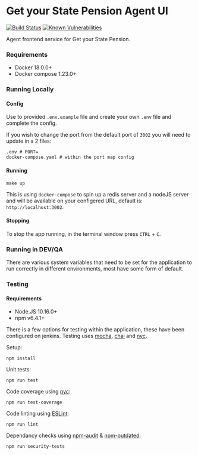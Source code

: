 # Get your State Pension Agent UI
[![Build Status](https://travis-ci.org/dwp/gysp-agent-ui.svg?branch=master)](https://travis-ci.org/dwp/gysp-agent-ui) [![Known Vulnerabilities](https://snyk.io/test/github/dwp/gysp-agent-ui/badge.svg)](https://snyk.io/test/github/dwp/gysp-agent-ui)

Agent frontend service for Get your State Pension.

### Requirements

* Docker 18.0.0+
* Docker compose 1.23.0+

### Running Locally

#### Config

Use to provided `.env.example` file and create your own `.env` file and complete the config.

If you wish to change the port from the default port of `3002` you will need to update in a 2 files:

```
.env # PORT=
docker-compose.yaml # within the port map config
```

#### Running

```
make up
```

This is using `docker-compose` to spin up a redis server and a nodeJS server and will be available on your configered URL, default is: `http://localhost:3002`.

#### Stopping

To stop the app running, in the terminal window press `CTRL` + `C`.

### Running in DEV/QA

There are various system variables that need to be set for the application to run correctly in different environments, most have some form of default.

### Testing

#### Requirements

* Node.JS 10.16.0+
* npm v6.4.1+

There is a few options for testing within the application, these have been configured on jenkins. Testing uses [mocha](https://github.com/mochajs/mocha), [chai](https://github.com/chaijs/chai) and [nyc](https://github.com/istanbuljs/nyc).

Setup:
```
npm install
```

Unit tests:
```
npm run test
```

Code coverage using [nyc](https://github.com/istanbuljs/nyc):
```
npm run test-coverage
```

Code linting using [ESLint](https://github.com/eslint/eslint):
```
npm run lint
```

Dependancy checks using [npm-audit](https://docs.npmjs.com/cli/audit) & [npm-outdated](https://docs.npmjs.com/cli/outdated):
```
npm run security-tests
```